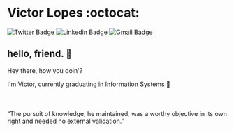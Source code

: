 # Victor Lopes :octocat:

[![Twitter Badge](https://img.shields.io/badge/-@sirvaizard-333333?style=flat-square&labelColor=fc0345&logo=twitter&logoColor=white&link=https://twitter.com/sirvaizard)](https://twitter.com/sirvaizard)
[![Linkedin Badge](https://img.shields.io/badge/-Victor%20Lopes-333333?style=flat-square&logo=Linkedin&labelColor=fc0345&logoColor=white&link=https://www.linkedin.com/in/victorflopes)](https://www.linkedin.com/in/victorflopes) 
[![Gmail Badge](https://img.shields.io/badge/-thevictorfl@gmail.com-333333?style=flat-square&labelColor=fc0345&logo=Gmail&logoColor=white&link=mailto:thevictorfl@gmail.com)](mailto:thevictorfl@gmail.com)

## hello, friend. :floppy_disk:

Hey there, how you doin'?   

I'm Victor, currently graduating in Information Systems :book:   
\
\
\
“The pursuit of knowledge, he maintained, was a worthy objective in its own right and needed no external validation.”
